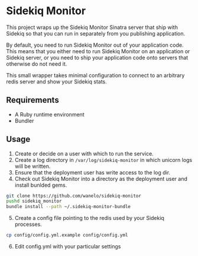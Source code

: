 Sidekiq Monitor
===============

This project wraps up the Sidekiq Monitor Sinatra server that ship
with Sidekiq so that you can run in separately from you publishing
application.

By default, you need to run Sidekiq Monitor out of your application
code. This means that you either need to run Sidekiq Monitor on an
application or Sidekiq server, or you need to ship your application
code onto servers that otherwise do not need it.

This small wrapper takes minimal configuration to connect to an
arbitrary redis server and show your Sidekiq stats.

## Requirements

* A Ruby runtime environment
* Bundler

## Usage

1. Create or decide on a user with which to run the service.
2. Create a log directory in `/var/log/sidekiq-monitor` in which unicorn
   logs will be written.
3. Ensure that the deployment user has write access to the log dir.
4. Check out Sidekiq Monitor into a directory as the deployment user
   and install bunlded gems.

```bash
git clone https://github.com/wanelo/sidekiq-monitor
pushd sidekiq_monitor
bundle install --path ~/.sidekiq-monitor-bundle
```

5. Create a config file pointing to the redis used by your Sidekiq
   processes.

```bash
cp config/config.yml.example config/config.yml
```

6. Edit config.yml with your particular settings



